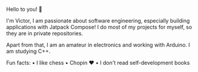 Hello to you! 🫶

I'm Victor, I am passionate about software engineering, especially building applications with Jatpack Compose!
I do most of my projects for myself, so they are in private repositories.

Apart from that, I am an amateur in electronics and working with Arduino. I am studying C++.

Fun facts:
  • I like chess
  • Chopin ❤️
  • I don't read self-development books
  
